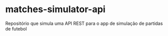 # matches-simulator-api
Repositório que simula uma API REST para o app de simulação de partidas de futebol
